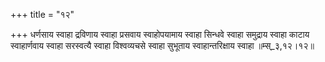+++
title = "१२"

+++
धर्णसाय स्वाहा द्रविणाय स्वाहा प्रसवाय स्वाहोपयामाय स्वाहा सिन्धवे स्वाहा समुद्राय स्वाहा काटाय स्वाहार्णवाय स्वाहा सरस्वत्यै स्वाहा विश्वव्यचसे स्वाहा सुभूताय स्वाहान्तरिक्षाय स्वाहा ॥म्स्_३,१२।१२॥  
    

